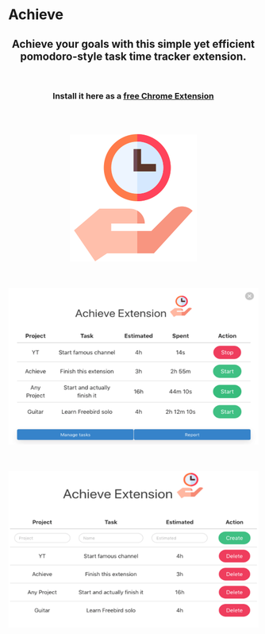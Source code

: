 # Achieve

<div align="center">

## Achieve your goals with this simple yet efficient pomodoro-style task time tracker extension.

<br/>

### **Install it here as a [free Chrome Extension](https://chrome.google.com/webstore/detail/achieve-simplest-time-tra/ebhnchmnfoghgokacmegblcnopbngnpp)**

<br/>
<br/>
<br/>

<img src="https://github.com/ricardofagodoy/achieve/raw/master/images/icon-256.png">

<br/>
<br/>
<br/>
<br/>

<img src="https://github.com/ricardofagodoy/achieve/raw/master/screenshots/ss1.png">

<br/>
<br/>
<br/>
<br/>

<img src="https://github.com/ricardofagodoy/achieve/raw/master/screenshots/ss2.png">

</div>